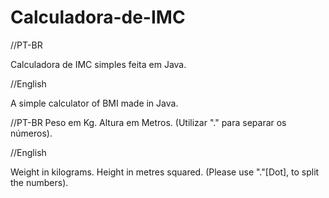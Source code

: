 # Calculadora-de-IMC

//PT-BR

Calculadora de IMC simples feita em Java.

//English

A simple calculator of BMI made in Java.

//PT-BR
Peso em Kg.
Altura em Metros. (Utilizar "." para separar os números).

//English

Weight in kilograms.
Height in metres squared. (Please use "."[Dot], to split the numbers).
